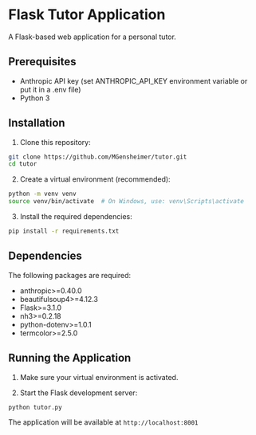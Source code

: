 # Flask Tutor Application

A Flask-based web application for a personal tutor.

## Prerequisites

- Anthropic API key (set ANTHROPIC_API_KEY environment variable or put it in a .env file)
- Python 3

## Installation

1. Clone this repository:

```bash
git clone https://github.com/MGensheimer/tutor.git
cd tutor
```

2. Create a virtual environment (recommended):

```bash
python -m venv venv
source venv/bin/activate  # On Windows, use: venv\Scripts\activate
```

3. Install the required dependencies:

```bash
pip install -r requirements.txt
```

## Dependencies

The following packages are required:
- anthropic>=0.40.0
- beautifulsoup4>=4.12.3
- Flask>=3.1.0
- nh3>=0.2.18
- python-dotenv>=1.0.1
- termcolor>=2.5.0

## Running the Application

1. Make sure your virtual environment is activated.

2. Start the Flask development server:

```bash
python tutor.py
```

The application will be available at `http://localhost:8001`
